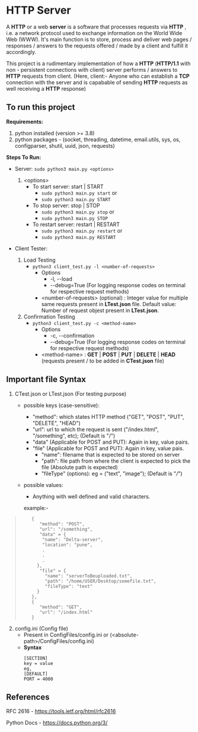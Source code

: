 # HTTP Server

A **HTTP** or a web **server** is a software that processes requests via **HTTP** , i.e. a network protocol used to exchange information on the World Wide Web (WWW). It's main function is to store, process and deliver web pages / responses / answers to the requests offered / made by a client and fulfill it accordingly.

This project is a rudimentary implementation of how a **HTTP** (**HTTP/1.1** with non - persistent connections with client) server performs / answers to **HTTP** requests from client.
(Here, client:- Anyone who can establish a **TCP** connection with the server and is capabable of sending **HTTP** requests as well receiving a **HTTP** response)

## To run this project

**Requirements:**

1. python installed (version >= 3.8)
2. python packages - (socket, threading, datetime, email.utils, sys, os, configparser, shutil, uuid, json, requests)

**Steps To Run:**

- Server:
  `sudo python3 main.py <options>`

  1. \<options>
     - To start server: start | START
       - `sudo python3 main.py start`
         or
       - `sudo python3 main.py START`
     - To stop server: stop | STOP
       - `sudo python3 main.py stop`
         or
       - `sudo python3 main.py STOP`
     - To restart server: restart | RESTART
       - `sudo python3 main.py restart`
         or
       - `sudo python3 main.py RESTART`

- Client Tester:
  1. Load Testing
     - `python3 client_test.py -l <number-of-requests>`
       - Options
         - -l, --load
         - --debug=True (For logging response codes on terminal for respective request methods)
       - \<number-of-requests> (optional) : Integer value for multiple same requests present in **LTest.json** file.
         Default value: Number of request objest present in **LTest.json**.
  2. Confirmation Testing
     - `python3 client_test.py -c <method-name>`
       - Options
         - -c, --confirmation
         - --debug=True (For logging response codes on terminal for respective request methods)
       - \<method-name> : **GET** | **POST** | **PUT** | **DELETE** | **HEAD** (requests present / to be added in **CTest.json** file)

## Important file Syntax

1. CTest.json or LTest.json (For testing purpose)
   - possible keys (case-sensitive):
     - "method": which states HTTP method ("GET", "POST", "PUT", "DELETE", "HEAD")
     - "url": url to which the request is sent ("/index.html", "/something", etc); (Default is "/")
     - "data" (Applicable for POST and PUT): Again in key, value pairs.
     - "file" (Applicable for POST and PUT): Again in key, value pais.
         - "name": filename that is expected to be stored on server 
         - "path": file path from where the client is expected to pick the file (Absolute path is expected) 
         - "fileType" (options): eg = ("text", "image"); (Default is "_/_")
    
   - possible values:
     - Anything with well defined and valid characters.
     
      example:-
      
  >         {
  >            "method": "POST",
  >            "url": "/something",
  >            "data" = {
  >             "name": "Delta-server",
  >             "location": "pune",
  >             .
  >             .
  >             .
  >           },
  >            "file" = {
  >              "name": "serverToBeuploaded.txt",
  >              "path": "/home/USER/Desktop/somefile.txt",
  >              "fileType": "text"
  >           }
  >         },         
  >         {
  >            "method": "GET",
  >            "url": "/index.html"
  >         }

2. config.ini (Config file)
   - Present in ConfigFiles/config.ini or (\<absolute-path>/ConfigFiles/config.ini)
   - **Syntax**
     ```
     [SECTION]
     key = value
     eg,
     [DEFAULT]
     PORT = 4000
     ```

## References  
  RFC 2616 - https://tools.ietf.org/html/rfc2616
  
  Python Docs - https://docs.python.org/3/

